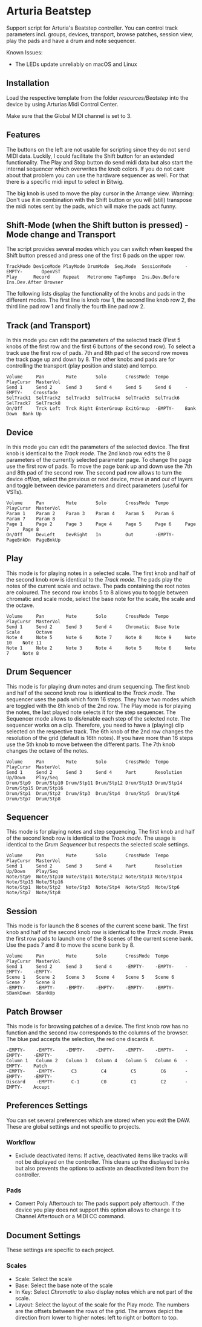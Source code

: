 # Arturia Beatstep

Support script for Arturia's Beatstep controller. You can control track parameters incl. groups, devices, transport, browse patches, session view, play the pads and have a drum and note sequencer.

Known Issues:
- The LEDs update unreliably on macOS and Linux

## Installation

Load the respective template from the folder _resources/Beatstep_ into the device by using Arturias Midi Control Center.

Make sure that the Global MIDI channel is set to 3.

## Features

The buttons on the left are not usable for scripting since they do not send MIDI data. Luckily, I could facilitate the Shift button for an extended functionality.
The Play and Stop button do send midi data but also start the internal sequencer which overwrites the knob colors.
If you do not care about that problem you can use the hardware sequencer as well. For that there is a specific midi input to select in Bitwig.

The big knob is used to move the play cursor in the Arrange view.
Warning: Don't use it in combination with the Shift button or you will (still) transpose the midi notes sent by the pads, which will make the pads act funny.

## Shift-Mode (when the Shift button is pressed) - Mode change and Transport

The script provides several modes which you can switch when keeped the Shift button pressed and press one of the first 6 pads on the upper row.

    TrackMode DeviceMode PlayMode DrumMode  Seq.Mode  SessionMode     -EMPTY-       OpenVST
    Play      Record     Repeat   Metronome TapTempo  Ins.Dev.Before  Ins.Dev.After Browser

The following lists display the functionality of the knobs and pads in the different modes.
The first line is knob row 1, the second line knob row 2, the third line pad row 1 and finally the fourth line pad row 2.

## Track (and Transport)

In this mode you can edit the parameters of the selected track (First 5 knobs of the first row
and the first 6 buttons of the second row). To select a track use the first row of pads.
7th and 8th pad of the second row moves the track page up and down by 8.
The other knobs and pads are for controlling the transport (play position and state) and tempo.

    Volume     Pan        Mute       Solo       CrossMode  Tempo      PlayCursr  MasterVol
    Send 1     Send 2     Send 3     Send 4     Send 5     Send 6     -EMPTY-    Crossfade
    SelTrack1  SelTrack2  SelTrack3  SelTrack4  SelTrack5  SelTrack6  SelTrack7  SelTrack8
    On/Off     Trck Left  Trck Right EnterGroup ExitGroup  -EMPTY-    Bank Down  Bank Up

## Device

In this mode you can edit the parameters of the selected device.
The first knob is identical to the *Track mode*.
The 2nd knob row edits the 8 parameters of the currently selected parameter page.
To change the page use the first row of pads.
To move the page bank up and down use the 7th and 8th pad of the second row.
The second pad row allows to turn the device off/on, select the previous or next device,
move *in* and *out* of layers and toggle between device parameters and direct parameters (useful for VSTs).

    Volume     Pan        Mute       Solo       CrossMode  Tempo      PlayCursr  MasterVol
    Param 1    Param 2    Param 3    Param 4    Param 5    Param 6    Param 7    Param 8
    Page 1     Page 2     Page 3     Page 4     Page 5     Page 6     Page 7     Page 8
    On/Off     DevLeft    DevRight   In         Out        -EMPTY-    PageBnkDn  PageBnkUp

## Play

This mode is for playing notes in a selected scale. The first knob and half of the second knob row is identical to the *Track mode*. The pads play the notes of the current scale and octave. The pads containing the root notes are coloured. The second row knobs 5 to 8 allows you to toggle between chromatic and scale mode, select the base note for the scale, the scale and the octave.

    Volume     Pan        Mute       Solo       CrossMode  Tempo      PlayCursr  MasterVol
    Send 1     Send 2     Send 3     Send 4     Chromatic  Base Note  Scale      Octave
    Note 4     Note 5     Note 6     Note 7     Note 8     Note 9     Note 10    Note 11
    Note 1     Note 2     Note 3     Note 4     Note 5     Note 6     Note 7     Note 8

## Drum Sequencer

This mode is for playing drum notes and drum sequencing. The first knob and half of the second knob row is identical to the *Track mode*.
The sequencer uses the pads which form 16 steps. They have two modes which are toggled with the 8th knob of the 2nd row. The Play mode is for playing the notes, the last played note selects it for the step sequencer. The Sequencer mode allows to dis/enable each step of the 
selected note.
The sequencer works on a clip. Therefore, you need to have a (playing) clip selected on the respective track.
The 6th knob of the 2nd row changes the resolution of the grid (default is 16th notes). If you have more than 16 steps use the 5th knob to move between the different parts.
The 7th knob changes the octave of the notes.

    Volume     Pan        Mute       Solo       CrossMode  Tempo      PlayCursr  MasterVol
    Send 1     Send 2     Send 3     Send 4     Part       Resolution Up/Down    Play/Seq
    Drum/Stp9  Drum/Stp10 Drum/Stp11 Drum/Stp12 Drum/Stp13 Drum/Stp14 Drum/Stp15 Drum/Stp16
    Drum/Stp1  Drum/Stp2  Drum/Stp3  Drum/Stp4  Drum/Stp5  Drum/Stp6  Drum/Stp7  Drum/Stp8

## Sequencer

This mode is for playing notes and step sequencing. The first knob and half of the second knob row is identical to the *Track mode*.
The usage is identical to the *Drum Sequencer* but respects the selected scale settings.

    Volume     Pan        Mute       Solo       CrossMode  Tempo      PlayCursr  MasterVol
    Send 1     Send 2     Send 3     Send 4     Part       Resolution Up/Down    Play/Seq
    Note/Stp9  Note/Stp10 Note/Stp11 Note/Stp12 Note/Stp13 Note/Stp14 Note/Stp15 Note/Stp16
    Note/Stp1  Note/Stp2  Note/Stp3  Note/Stp4  Note/Stp5  Note/Stp6  Note/Stp7  Note/Stp8

## Session

This mode is for launch the 8 scenes of the current scene bank. The first knob and half of the second knob row is identical to the *Track mode*.
Press the first row pads to launch one of the 8 scenes of the current scene bank. Use the pads 7 and 8 to move the scene bank by 8.

    Volume     Pan        Mute       Solo       CrossMode  Tempo      PlayCursr  MasterVol
    Send 1     Send 2     Send 3     Send 4     -EMPTY-    -EMPTY-    -EMPTY-    -EMPTY-
    Scene 1    Scene 2    Scene 3    Scene 4    Scene 5    Scene 6    Scene 7    Scene 8
    -EMPTY-    -EMPTY-    -EMPTY-    -EMPTY-    -EMPTY-    -EMPTY-    SBankDown  SBankUp

## Patch Browser

This mode is for browsing patches of a device. The first knob row has no function and the second row corresponds to the columns of the browser. The blue pad accepts the selection, the red one discards it.

    -EMPTY-    -EMPTY-    -EMPTY-    -EMPTY-    -EMPTY-    -EMPTY-    -EMPTY-    -EMPTY-
    Column 1   Column 2   Column 3   Column 4   Column 5   Column 6   -EMPTY-    Patch
    -EMPTY-    -EMPTY-      C3         C4         C5         C6       -EMPTY-    -EMPTY-
    Discard    -EMPTY-      C-1        C0         C1         C2       -EMPTY-    Accept

## Preferences Settings

You can set several preferences which are stored when you exit the DAW. These are global settings and not specific to projects.

### Workflow

* Exclude deactivated items: If active, deactivated items like tracks will not be displayed on the controller. This cleans up the displayed banks but also prevents the options to activate an deactivated item from the controller.

### Pads

* Convert Poly Aftertouch to: The pads support poly aftertouch. If the device you play does not support this option allows to change it to Channel Aftertouch or a MIDI CC command.

## Document Settings

These settings are specific to each project.

### Scales

* Scale: Select the scale
* Base: Select the base note of the scale
* In Key: Select *Chromatic* to also display notes which are not part of the scale.
* Layout: Select the layout of the scale for the Play mode. The numbers are the offsets between the rows of the grid. The arrows depict the direction from lower to higher notes: left to right or bottom to top.

<div style="page-break-after: always; visibility: hidden"> 
\pagebreak 
</div>

